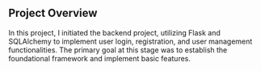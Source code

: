## Project Overview

In this project, I initiated the backend project, utilizing Flask and SQLAlchemy to implement user login, registration, and user management functionalities. The primary goal at this stage was to establish the foundational framework and implement basic features.